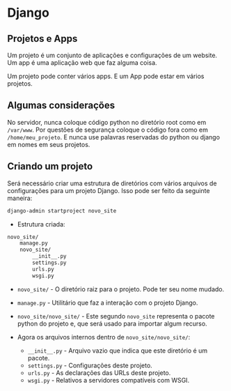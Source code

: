 # Django
  
## Projetos e Apps
  
Um projeto é um conjunto de aplicações e configurações de um website. Um app é uma aplicação web que faz alguma coisa.
  
Um projeto pode conter vários apps. E um App pode estar em vários projetos.
  
## Algumas considerações

No servidor, nunca coloque código python no diretório root como em `/var/www`. Por questões de segurança coloque o código fora como em `/home/meu_projeto`. E nunca use palavras reservadas do python ou django em nomes em seus projetos.
  

## Criando um projeto
  
Será necessário criar uma estrutura de diretórios com vários arquivos de configurações para um projeto Django. Isso pode ser feito da seguinte maneira:
  
```sh
django-admin startproject novo_site
```
  
* Estrutura criada:
  
```sh
novo_site/
    manage.py
    novo_site/
        __init__.py
        settings.py
        urls.py
        wsgi.py
```
  
- `novo_site/` - O diretório raiz para o projeto. Pode ter seu nome mudado.
  
- `manage.py` - Utilitário que faz a interação com o projeto Django.
  
- `novo_site/novo_site/` - Este segundo `novo_site` representa o pacote python do projeto e, que será usado para importar algum recurso.
  
- Agora os arquivos internos dentro de `novo_site/novo_site/`:
  
    - `__init__.py` - Arquivo vazio que indica que este diretório é um pacote.  
    - `settings.py` - Configurações deste projeto.  
    - `urls.py` - As declarações das URLs deste projeto.  
    - `wsgi.py` - Relativos a servidores compatíveis com WSGI.  
  

